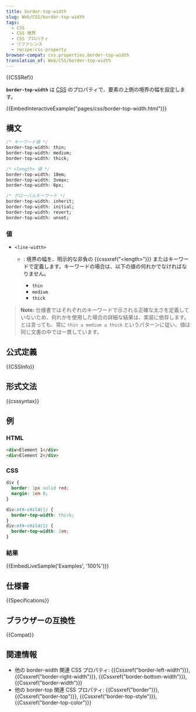 ```yaml
---
title: border-top-width
slug: Web/CSS/border-top-width
tags:
  - CSS
  - CSS 境界
  - CSS プロパティ
  - リファレンス
  - recipe:css-property
browser-compat: css.properties.border-top-width
translation_of: Web/CSS/border-top-width
---
```

{{CSSRef}}

**`border-top-width`** は [CSS](/ja/docs/Web/CSS) のプロパティで、要素の上側の境界の幅を設定します。

{{EmbedInteractiveExample("pages/css/border-top-width.html")}}

## 構文

```css
/* キーワード値 */
border-top-width: thin;
border-top-width: medium;
border-top-width: thick;

/* <length> 値 */
border-top-width: 10em;
border-top-width: 3vmax;
border-top-width: 6px;

/* グローバルキーワード */
border-top-width: inherit;
border-top-width: initial;
border-top-width: revert;
border-top-width: unset;
```

### 値

- `<line-width>`

  - : 境界の幅を、明示的な非負の {{cssxref("&lt;length&gt;")}} またはキーワードで定義します。キーワードの場合は、以下の値の何れかでなければなりません。

    - `thin`
    - `medium`
    - `thick`

 > **Note:** 仕様書ではそれぞれのキーワードで示される正確な太さを定義していないため、何れかを使用した場合の詳細な結果は、実装に依存します。とは言っても、常に `thin ≤ medium ≤ thick` というパターンに従い、値は同じ文書の中では一貫しています。

## 公式定義

{{CSSInfo}}

## 形式文法

{{csssyntax}}

<h2 id="Examples">例</h2>

### HTML

```html
<div>Element 1</div>
<div>Element 2</div>
```

### CSS

```css
div {
  border: 1px solid red;
  margin: 1em 0;
}

div:nth-child(1) {
  border-top-width: thick;
}
div:nth-child(2) {
  border-top-width: 2em;
}
```

### 結果

{{EmbedLiveSample('Examples', '100%')}}

## 仕様書

{{Specifications}}

## ブラウザーの互換性

{{Compat}}

## 関連情報

- 他の border-width 関連 CSS プロパティ: {{Cssxref("border-left-width")}}, {{Cssxref("border-right-width")}}, {{Cssxref("border-bottom-width")}}, {{Cssxref("border-width")}}
- 他の border-top 関連 CSS プロパティ: {{Cssxref("border")}}, {{Cssxref("border-top")}}, {{Cssxref("border-top-style")}}, {{Cssxref("border-top-color")}}
